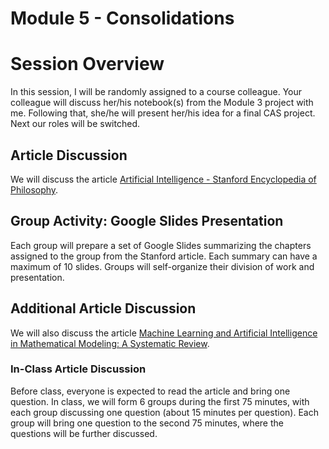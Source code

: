 # Module 5 - Consolidations

# Session Overview

In this session, I will be randomly assigned to a course colleague. Your colleague will discuss her/his notebook(s) from the Module 3 project with me. Following that, she/he will present her/his idea for a final CAS project. Next our roles will be switched.

## Article Discussion

We will discuss the article [Artificial Intelligence - Stanford Encyclopedia of Philosophy](https://plato.stanford.edu/entries/artificial-intelligence/).

## Group Activity: Google Slides Presentation

Each group will prepare a set of Google Slides summarizing the chapters assigned to the group from the Stanford article. Each summary can have a maximum of 10 slides. Groups will self-organize their division of work and presentation.

## Additional Article Discussion

We will also discuss the article [Machine Learning and Artificial Intelligence in Mathematical Modeling: A Systematic Review](https://link.springer.com/content/pdf/10.1007/s42979-021-00592-x.pdf).

### In-Class Article Discussion

Before class, everyone is expected to read the article and bring one question. In class, we will form 6 groups during the first 75 minutes, with each group discussing one question (about 15 minutes per question). Each group will bring one question to the second 75 minutes, where the questions will be further discussed.


